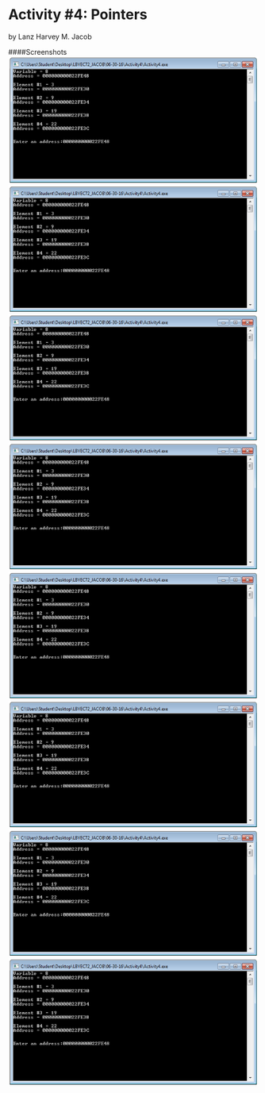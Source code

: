 # Activity #4: Pointers
by Lanz Harvey M. Jacob

####Screenshots
![](1.PNG)
![](1.PNG)
![](1.PNG)
![](1.PNG)
![](1.PNG)
![](1.PNG)
![](1.PNG)![](1.PNG)

